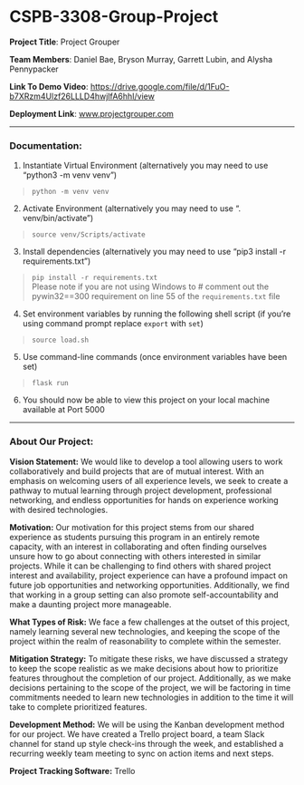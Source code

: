 # CSPB-3308-Group-Project

**Project Title**: Project Grouper

**Team Members**: Daniel Bae, Bryson Murray, Garrett Lubin, and Alysha Pennypacker

**Link To Demo Video**: https://drive.google.com/file/d/1FuO-b7XRzm4Ulzf26LLLD4hwjlfA6hhI/view

**Deployment Link**: www.projectgrouper.com

***

### Documentation:

1. Instantiate Virtual Environment (alternatively you may need to use “python3 -m venv venv”)
> ```python -m venv venv ```


2. Activate Environment (alternatively you may need to use “. venv/bin/activate”)
> ``` source venv/Scripts/activate ``` 

3. Install dependencies (alternatively you may need to use  “pip3 install -r requirements.txt”)
> ```pip install -r requirements.txt```  
> Please note if you are not using Windows to # comment out the pywin32==300 requirement on line 55 of the `requirements.txt` file

4. Set environment variables by running the following shell script (if you’re using command prompt replace ```export``` with ```set```)
> ```source load.sh``` <br>
     
5. Use command-line commands (once environment variables have been set) 
> ```flask run``` 

6. You should now be able to view this project on your local machine available at Port 5000


***

### About Our Project:

**Vision Statement:**
We would like to develop a tool allowing users to work collaboratively and build projects that are of mutual interest.  With an emphasis on welcoming users of all experience levels, we seek to create a pathway to mutual learning through project development, professional networking, and endless opportunities for hands on experience working with desired technologies. 

**Motivation:**
Our motivation for this project stems from our shared experience as students pursuing this program in an entirely remote capacity, with an interest in collaborating and often finding ourselves unsure how to go about connecting with others interested in similar projects. While it can be challenging to find others with shared project interest and availability, project experience can have a profound impact on future job opportunities and networking opportunities. Additionally, we find that working in a group setting can also promote self-accountability and make a daunting project more manageable.

**What Types of Risk:**
We face a few challenges at the outset of this project, namely learning several new technologies, and keeping the scope of the project within the realm of reasonability to complete within the semester.  

**Mitigation Strategy:**
To mitigate these risks, we have discussed a strategy to keep the scope realistic as we make decisions about how to prioritize features throughout the completion of our project. Additionally, as we make decisions pertaining to the scope of the project, we will be factoring in time commitments needed to learn new technologies in addition to the time it will take to complete prioritized features. 

**Development Method:**
We will be using the Kanban development method for our project. We have created a Trello project board, a team Slack channel for stand up style check-ins through the week, and established a recurring weekly team meeting to sync on action items and next steps.

**Project Tracking Software:** Trello 
